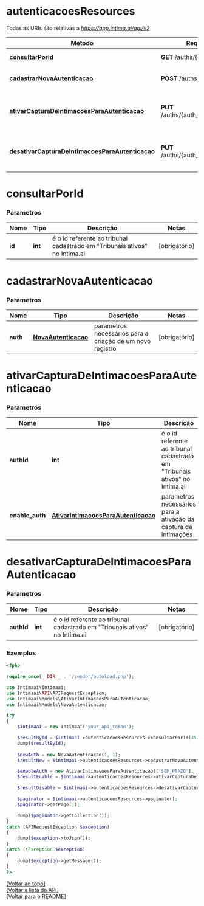 # **autenticacoesResources**

Todas as URIs são relativas a *https://app.intima.ai/api/v2*

Metodo | Requisição HTTP | Descrição
------------- | ------------- | -------------
[**consultarPorId**](autenticacoesResources.md#consultarPorId) | **GET** /auths/{id} | Visualiza um auth
[**cadastrarNovaAutenticacao**](autenticacoesResources.md#cadastrarNovaAutenticacao) | **POST** /auths | Cadastra um novo auth
[**ativarCapturaDeIntimacoesParaAutenticacao**](autenticacoesResources.md#ativarCapturaDeIntimacoesParaAutenticacao) | **PUT** /auths/{auth_id}/intimations/enable | Ativa a captura de intimações para um auth
[**desativarCapturaDeIntimacoesParaAutenticacao**](autenticacoesResources.md#desativarCapturaDeIntimacoesParaAutenticacao) | **PUT** /auths/{auth_id}/intimations/disable | Desativa a captura de intimações para um auth

# **consultarPorId**

### Parametros

Nome | Tipo | Descrição | Notas
------------- | ------------- | ------------- | -------------
**id** | **int**| é o id referente ao tribunal cadastrado em "Tribunais ativos" no Intima.ai | [obrigatório]

# **cadastrarNovaAutenticacao**

### Parametros

Nome | Tipo | Descrição | Notas
------------- | ------------- | ------------- | -------------
**auth** | [**NovaAutenticacao**](../models/auth/NovaAutenticacao.md)| parametros necessários para a criação de um novo registro | [obrigatório]

# **ativarCapturaDeIntimacoesParaAutenticacao**

### Parametros

Nome | Tipo | Descrição | Notas
------------- | ------------- | ------------- | -------------
**authId** | **int**| é o id referente ao tribunal cadastrado em "Tribunais ativos" no Intima.ai | [obrigatório]
**enable_auth** | [**AtivarIntimacoesParaAutenticacao**](../models/auth/AtivarIntimacoesParaAutenticacao.md)| parametros necessários para a ativação da captura de intimações | [obrigatório]

# **desativarCapturaDeIntimacoesParaAutenticacao**

### Parametros

Nome | Tipo | Descrição | Notas
------------- | ------------- | ------------- | -------------
**authId** | **int**| é o id referente ao tribunal cadastrado em "Tribunais ativos" no Intima.ai | [obrigatório]

### Exemplos
```php
<?php

require_once(__DIR__ . '/vendor/autoload.php');

use Intimaai\Intimaai;
use Intimaai\API\APIRequestException;
use Intimaai\Models\AtivarIntimacoesParaAutenticacao;
use Intimaai\Models\NovaAutenticacao;

try 
{
    $intimaai = new Intimaai('your_api_token');

    $resultById = $intimaai->autenticacoesResources->consultarPorId(45217);
    dump($resultById);
    
    $newAuth = new NovaAutenticacao(1, 1);
    $resultNew = $intimaai->autenticacoesResources->cadastrarNovaAutenticacao($newAuth);

    $enableAuth = new AtivarIntimacoesParaAutenticacao(['SEM_PRAZO'], [0, 1], ['06:00']);
    $resultEnable = $intimaai->autenticacoesResources->ativarCapturaDeIntimacoesParaAutenticacao(1, $enableAuth);

    $resultDisable = $intimaai->autenticacoesResources->desativarCapturaDeIntimacoesParaAutenticacao(1);

    $paginator = $intimaai->autenticacoesResources->paginate();
    $paginator->getPage(1);

    dump($paginator->getCollection());
}
catch (APIRequestException $exception)
{
    dump($exception->toJson());
}
catch (\Exception $exception)
{
    dump($exception->getMessage());
}
?>
```

[[Voltar ao topo]](#)        
[[Voltar a lista da API]](../../README.md#Documentação-para-os-Endpoints-da-API)    
[[Voltar para o README]](../../README.md#Intima.ai---SDK-PHP)
